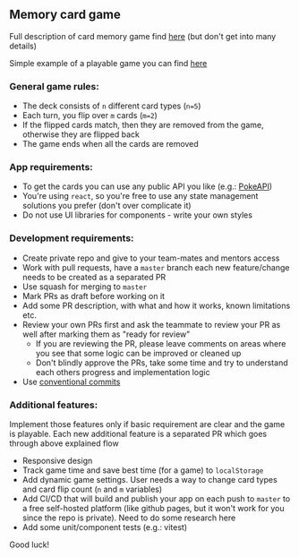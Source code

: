 ## Memory card game
 
Full description of card memory game find [here](https://www.classicgamesandpuzzles.com/Memory.html) (but don't get into many details)

Simple example of a playable game you can find [here](https://nichitaa.github.io/pokemon-card-memory-game/)

### General game rules: 
- The deck consists of `n` different card types (`n=5`)
- Each turn, you flip over `m` cards (`m=2`)
- If the flipped cards match, then they are removed from the game, otherwise they are flipped back
- The game ends when all the cards are removed

### App requirements:
- To get the cards you can use any public API you like (e.g.: [PokeAPI](https://pokeapi.co/docs/v2))
- You're using `react`, so you're free to use any state management solutions you prefer (don't over complicate it)
- Do not use UI libraries for components - write your own styles

### Development requirements:
- Create private repo and give to your team-mates and mentors access
- Work with pull requests, have a `master` branch each new feature/change needs to be created as a separated PR
- Use squash for merging to `master`
- Mark PRs as draft before working on it
- Add some PR description, with what and how it works, known limitations etc.
- Review your own PRs first and ask the teammate to review your PR as well after marking them as "ready for review"
    - If you are reviewing the PR, please leave comments on areas where you see that some logic can be improved or cleaned up
    - Don't blindly approve the PRs, take some time and try to understand each others progress and implementation logic
- Use [conventional commits](https://www.conventionalcommits.org/en/v1.0.0-beta.4/)

### Additional features:

Implement those features only if basic requirement are clear and the game is playable. Each new additional feature is a separated PR which goes through above explained flow

- Responsive design
- Track game time and save best time (for a game) to `localStorage`
- Add dynamic game settings. User needs a way to change card types and card flip count (`n` and `m` variables)
- Add CI/CD that will build and publish your app on each push to `master` to a free self-hosted platform (like github pages, but it won't work for you since the repo is private). Need to do some research here
- Add some unit/component tests (e.g.: vitest)

Good luck!